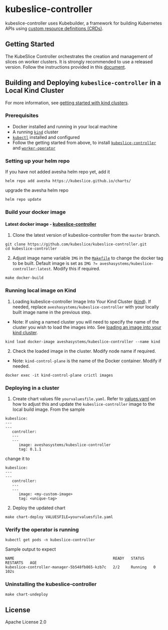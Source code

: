 # kubeslice-controller

kubeslice-controller uses Kubebuilder, a framework for building Kubernetes APIs
using [custom resource definitions (CRDs)](https://kubernetes.io/docs/tasks/access-kubernetes-api/extend-api-custom-resource-definitions).

## Getting Started

The KubeSlice Controller orchestrates the creation and management of slices on worker clusters.
It is strongly recommended to use a released version. Follow the instructions provided in this [document](https://docs.avesha.io/opensource/installing-the-kubeslice-controller).

## Building and Deploying `kubeslice-controller` in a Local Kind Cluster
For more information, see [getting started with kind clusters](https://docs.avesha.io/opensource/getting-started-with-kind-clusters).

### Prerequisites

* Docker installed and running in your local machine
* A running [`kind`](https://kind.sigs.k8s.io/)  cluster
* [`kubectl`](https://kubernetes.io/docs/tasks/tools/) installed and configured
* Follow the getting started from above, to install [`kubeslice-controller`](https://github.com/kubeslice/kubeslice-controller) and [`worker-operator`](https://github.com/kubeslice/worker-operator)

### Setting up your helm repo
If you have not added avesha helm repo yet, add it

```console
helm repo add avesha https://kubeslice.github.io/charts/
```

upgrade the avesha helm repo

```console
helm repo update
```

### Build your docker image
#### Latest docker image - [kubeslice-controller](https://hub.docker.com/r/aveshasystems/kubeslice-controller)

1. Clone the latest version of kubeslice-controller from  the `master` branch.

```console
git clone https://github.com/kubeslice/kubeslice-controller.git
cd kubeslice-controller
```

2. Adjust image name variable `IMG` in the [`Makefile`](Makefile) to change the docker tag to be built.
   Default image is set as `IMG ?= aveshasystems/kubeslice-controller:latest`. Modify this if required.

```console
make docker-build
```
### Running local image on Kind

1. Loading kubeslice-controller Image Into Your Kind Cluster ([kind](https://kind.sigs.k8s.io/docs/user/quick-start/#loading-an-image-into-your-cluster)).
   If needed, replace `aveshasystems/kubeslice-controller` with your locally built image name in the previous step.
* Note: If using a named cluster you will need to specify the name of the cluster you wish to load the images into. See [loading an image into your kind cluster](https://kind.sigs.k8s.io/docs/user/quick-start/#loading-an-image-into-your-cluster).
```console
kind load docker-image aveshasystems/kubeslice-controller --name kind
```

2. Check the loaded image in the cluster. Modify node name if required.
* Note: `kind-control-plane` is the name of the Docker container. Modify if needed.
```console
docker exec -it kind-control-plane crictl images
```
### Deploying in a cluster
1. Create chart values file `yourvaluesfile.yaml`. Refer to [values.yaml](https://github.com/kubeslice/charts/blob/master/kubeslice-controller/values.yaml) on how to adjust this and update the `kubeslice-controller` image to the local build image.
From the sample

```
kubeslice:
---
---
   controller:
   ---
   ---
      image: aveshasystems/kubeslice-controller
      tag: 0.1.1
```

change it to

```
kubeslice:
---
---
   controller:
   ---
   ---
      image: <my-custom-image> 
      tag: <unique-tag>
````
2. Deploy the updated chart

```console
make chart-deploy VALUESFILE=yourvaluesfile.yaml
```
### Verify the operator is running


```console
kubectl get pods -n kubeslice-controller
```

Sample output to expect
```
NAME                                            READY   STATUS    RESTARTS   AGE
kubeslice-controller-manager-5b548fb865-kzb7c   2/2     Running   0          102s
```

### Uninstalling the kubeslice-controller
```console
make chart-undeploy
 ```

## License

Apache License 2.0
